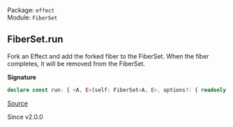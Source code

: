 Package: `effect`<br />
Module: `FiberSet`<br />

## FiberSet.run

Fork an Effect and add the forked fiber to the FiberSet.
When the fiber completes, it will be removed from the FiberSet.

**Signature**

```ts
declare const run: { <A, E>(self: FiberSet<A, E>, options?: { readonly propagateInterruption?: boolean | undefined; } | undefined): <R, XE extends E, XA extends A>(effect: Effect.Effect<XA, XE, R>) => Effect.Effect<Fiber.RuntimeFiber<XA, XE>, never, R>; <A, E, R, XE extends E, XA extends A>(self: FiberSet<A, E>, effect: Effect.Effect<XA, XE, R>, options?: { readonly propagateInterruption?: boolean | undefined; } | undefined): Effect.Effect<Fiber.RuntimeFiber<XA, XE>, never, R>; }
```

[Source](https://github.com/Effect-TS/effect/tree/main/packages/effect/src/FiberSet.ts#L306)

Since v2.0.0